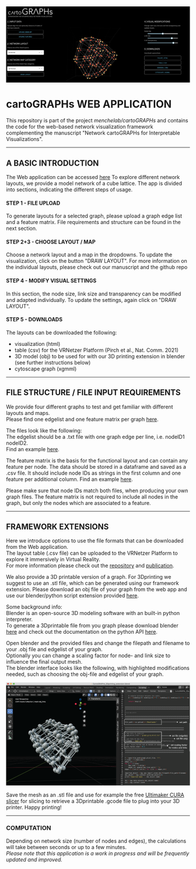 ![webapplication](cartoGRAPHs_app/img/theapp_cube.png)

# cartoGRAPHs WEB APPLICATION

This repository is part of the project *menchelab/cartoGRAPHs* and contains the code for the web-based network visualization framework complementing the manuscript "Network cartoGRAPHs for Interpretable Visualizations". 

---

## A BASIC INTRODUCTION 

The Web application can be accessed [here](http://cartographs.xyz/) 
To explore different network layouts, we provide a model network of a cube lattice. The app is divided into sections, indicating the different steps of usage. 

#### STEP 1 - FILE UPLOAD
To generate layouts for a selected graph, please upload a graph edge list and a feature matrix. File requirements and structure can be found in the next section. 

#### STEP 2+3 - CHOOSE LAYOUT / MAP
Choose a network layout and a map in the dropdowns. To update the visualization, click on the button "DRAW LAYOUT". 
For more information on the individual layouts, please check out our manuscript and the github repo 

#### STEP 4 - MODIFY VISUAL SETTINGS
In this section, the node size, link size and transparency can be modified and adapted individually. 
To update the settings, again click on "DRAW LAYOUT".

#### STEP 5 - DOWNLOADS
The layouts can be downloaded the following: 
+ visualization (html)
+ table (csv) for the VRNetzer Platform (Pirch et al., Nat. Comm. 2021)
+ 3D model (obj) to be used for with our 3D printing extension in blender (see further instructions below)
+ cytoscape graph (xgmml)

---

## FILE STRUCTURE / FILE INPUT REQUIREMENTS

We provide four different graphs to test and get familiar with different layouts and maps.  
Please find one edgelist and one feature matrix per graph [here](cartoGRAPHs_app/input).  

The files look like the following:  
The edgelist should be a .txt file with one graph edge per line, i.e. nodeID1 nodeID2.  
Find an example [here](cartoGRAPHs_app/img/edgelist.png).  

The feature matrix is the basis for the functional layout and can contain any feature per node. 
The data should be stored in a dataframe and saved as a .csv file. It should include node IDs as strings in the first column and one feature per additional column.
Find an example [here](cartoGRAPHs_app/img/features.png).  

Please make sure that node IDs match both files, when producing your own graph files. 
The feature matrix is not required to include all nodes in the graph, but only the nodes which are associated to a feature. 

---

## FRAMEWORK EXTENSIONS
Here we introduce options to use the file formats that can be downloaded from the Web application.  
The layout table (.csv file) can be uploaded to the VRNetzer Platform to explore it immersively in Virtual Reality.  
For more information please check out the [repository](https://github.com/menchelab/VRNetzer) and [publication](https://www.nature.com/articles/s41467-021-22570-w).  
  
We also provide a 3D printable version of a graph. For 3Dprinting we suggest to use an .stl file, which can be generated using our framework extension. 
Please download an obj file of your graph from the web app and use our blender/python script extension provided [here](cartoGRAPHs_app/3Dprint_extension).

Some background info:   
Blender is an open-source 3D modeling software with an built-in python interpreter.  
To generate a 3Dprintable file from you graph please download blender [here](https://www.blender.org/) and check out the documentation on the python API [here](https://docs.blender.org/api/current/info_overview.html#:~:text=Blender%20has%20an%20embedded%20Python,active%20while%20Blender%20is%20running.&text=Blender%20provides%20its%20Python%20modules,data%2C%20classes%2C%20and%20functions.).  

Open blender and the provided files and change the filepath and filename to your .obj file and edgelist of your graph.  
Optionally you can change a scaling factor for node- and link size to influence the final output mesh.  
The blender interface looks like the following, with highlighted modifications needed, such as choosing the obj-file and edgelist of your graph.   

![webapplication](cartoGRAPHs_app/img/blender_01.png)


Save the mesh as an .stl file and use for example the free [Ultimaker CURA slicer](https://ultimaker.com/software/ultimaker-cura) for slicing to retrieve a 3Dprintable .gcode file to plug into your 3D printer. Happy printing! 

---

### COMPUTATION
Depending on network size (number of nodes and edges), the calculations will take between seconds or up to a few minutes.  
*Please note that this application is a work in progress and will be frequently updated and improved.*   

